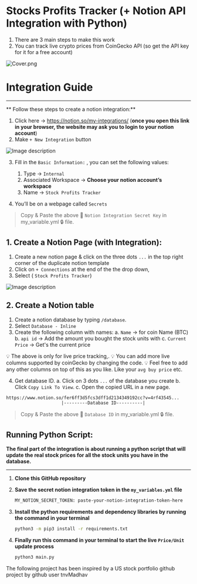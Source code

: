 


# Stocks Profits Tracker (+ Notion API Integration with Python)

1. There are 3 main steps to make this work
2. You can track live crypto prices from CoinGecko API (so get the API key for it for a free account)

![Cover.png](https://dev-to-uploads.s3.amazonaws.com/uploads/articles/amu31tn9r9d6jfonp7n3.png)


# Integration Guide
---

** Follow these steps to create a notion integration:**

1. Click here → https://notion.so/my-integrations/ (**once you open this link in your browser, the website may ask you to login to your notion account**)
2. Make `+ New Integration` button 
    
![Image description](https://dev-to-uploads.s3.amazonaws.com/uploads/articles/7wop4ntbxxdzhwz8wz0x.png)
    

3. Fill in the `Basic Information:` , you can set the following values:
    1. Type → `Internal`
    2. Associated Workspace → **Choose your notion account’s workspace**
    3. Name → `Stock Profits Tracker`
    

4. You’ll be on a webpage called `Secrets` 
> Copy & Paste the above 🔑 `Notion Integration Secret Key` in my_variable.yml 🔒 file.
    


## 1. Create a Notion Page (with Integration):
1. Create a new notion page & click on the three dots `...` in the top right corner of the duplicate notion template
2. Click on `+ Connections` at the end of the the drop down, 
3. Select ( `Stock Profits Tracker`)
    

![Image description](https://dev-to-uploads.s3.amazonaws.com/uploads/articles/i4tf41c2hdsom3epfgyl.png)
    

## 2. Create a Notion table
1. Create a notion database by typing `/database`.
2. Select `Database - Inline`
3. Create the following column with names:
    a. `Name` → for coin Name (BTC)
    b. `api id` → Add the amount you bought the stock units with
    c. `Current Price` → Get's the current price

💡 The above is only for live price tracking,.
💡 You can add more live columns supported by coinGecko by changing the code.
💡 Feel free to add any other columns on top of this as you like. Like your `avg buy price` etc.

4. Get database ID.
    a. Click on 3 dots `...` of the database you create
    b. Click `Copy Link To View`.
    c. Open the copied URL in a new page.
```
https://www.notion.so/fer6ff3d5fcs3dff1d2134349192cc?v=4rf43545...
                     |---------Database ID----------|
```
> Copy & Paste the above 🔑 `Database ID` in my_variable.yml 🔒 file.



## Running Python Script:

**The final part of the integration is about running a python script that will update the real stock prices for all the stock units you have in the database.**

---

1. **Clone this GitHub repository**
2. **Save the secret notion integration token in the `my_variables.yml` file**
    
    ```bash
    MY_NOTION_SECRET_TOKEN: paste-your-notion-integration-token-here
    ```
    
3. **Install the python requirements and dependency libraries by running the command in your terminal**
    
    ```bash
    python3 -m pip3 install -r requirements.txt
    ```
    
4. **Finally run this command in your terminal to start the live `Price/Unit` update process**
    
    ```bash
    python3 main.py
    ```
    

The following project has been inspired by a US stock portfolio github project by github user tnvMadhav